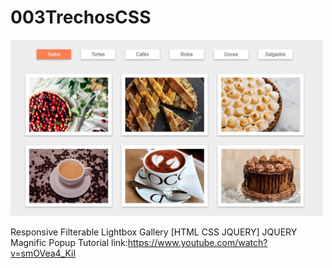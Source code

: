 # 003TrechosCSS
<img src="001.jpg" width="500px">

Responsive Filterable Lightbox Gallery [HTML CSS JQUERY] JQUERY Magnific Popup Tutorial
link:https://www.youtube.com/watch?v=smOVea4_KiI
